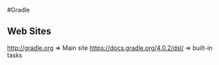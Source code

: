#Gradle

## Web Sites
http://gradle.org   => Main site
https://docs.gradle.org/4.0.2/dsl/  => built-in tasks
